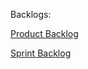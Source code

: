 Backlogs:

[Product Backlog](https://docs.google.com/document/d/19pQrZ0Ioial3IH0m6uw4zRPFfxCNnL4mfzIw3WK4qZE/edit?usp=sharing)

[Sprint Backlog](https://docs.google.com/document/d/1WAGUrcN48MMMDMr9_PG7i_plx2v3byHPKjaYjl1dd4k/edit?usp=sharing)
